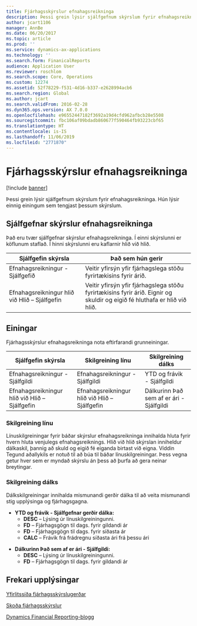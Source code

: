 ```yaml
---
title: Fjárhagsskýrslur efnahagsreikninga
description: Þessi grein lýsir sjálfgefnum skýrslum fyrir efnahagsreikninga. Hún lýsir einnig einingum sem tengjast þessum skýrslum.
author: jcart1106
manager: AnnBe
ms.date: 06/20/2017
ms.topic: article
ms.prod: ''
ms.service: dynamics-ax-applications
ms.technology: ''
ms.search.form: FinanicalReports
audience: Application User
ms.reviewer: roschlom
ms.search.scope: Core, Operations
ms.custom: 12274
ms.assetid: 52f78229-f531-4d16-b337-e2628994acb6
ms.search.region: Global
ms.author: jcart
ms.search.validFrom: 2016-02-28
ms.dyn365.ops.version: AX 7.0.0
ms.openlocfilehash: e96552447182f3692a19d4cfd962afbcb28e5508
ms.sourcegitcommit: fbc106af09bdadb860677f590464fb93223cbf65
ms.translationtype: HT
ms.contentlocale: is-IS
ms.lasthandoff: 11/06/2019
ms.locfileid: "2771870"
---
```

# <a name="balance-sheet-financial-reports"></a>Fjárhagsskýrslur efnahagsreikninga

[!include [banner](../includes/banner.md)]

Þessi grein lýsir sjálfgefnum skýrslum fyrir efnahagsreikninga. Hún lýsir einnig einingum sem tengjast þessum skýrslum. 

<a name="default-balance-sheet-reports"></a>Sjálfgefnar skýrslur efnahagsreikninga
-----------------------------

Það eru tvær sjálfgefnar skýrslur efnahagsreikninga. Í einni skýrslunni er köflunum staflað. Í hinni skýrslunni eru kaflarnir hlið við hlið.

| Sjálfgefin skýrsla                       | Það sem hún gerir                                                                                                                           |
|--------------------------------------|----------------------------------------------------------------------------------------------------------------------------------------|
| Efnahagsreikningur - Sjálfgefið              | Veitir yfirsýn yfir fjárhagslega stöðu fyrirtækisins fyrir árið.                                                                 |
| Efnahagsreikningur hlið við Hlið – Sjálfgefin | Veitir yfirsýn yfir fjárhagslega stöðu fyrirtækisins fyrir árið. Eignir og skuldir og eigið fé hluthafa er hlið við hlið. |

## <a name="building-blocks"></a>Einingar
Fjárhagsskýrslur efnahagsreikninga nota eftirfarandi grunneiningar.

| Sjálfgefin skýrsla                       | Skilgreining línu                       | Skilgreining dálks             |
|--------------------------------------|--------------------------------------|-------------------------------|
| Efnahagsreikningur - Sjálfgildi              | Efnahagsreikningur - Sjálfgildi              | YTD og frávik - Sjálfgildi    |
| Efnahagsreikningur hlið við Hlið – Sjálfgefin | Efnahagsreikningur hlið við Hlið – Sjálfgefin | Dálkurinn Það sem af er ári - Sjálfgildi |

### <a name="row-definition"></a>Skilgreining línu

Línuskilgreiningar fyrir báðar skýrslur efnahagsreikninga innihalda hluta fyrir hvern hluta venjulegs efnahagsreiknings. Hlið við hlið skýrslan inniheldur dálkaskil, þannig að skuld og eigið fé eiganda birtast við eigna. Víddin Tegund aðallykils er notuð til að búa til báðar línuskilgreiningar. Þess vegna getur hver sem er myndað skýrslu án þess að þurfa að gera neinar breytingar.

### <a name="column-definition"></a>Skilgreining dálks

Dálkskilgreiningar innihalda mismunandi gerðir dálka til að veita mismunandi stig upplýsinga og fjárhagsgagna.

-   **YTD og frávik - Sjálfgefnar gerðir dálka:**
    -   **DESC** – Lýsing úr línuskilgreiningunni.
    -   **FD** – Fjárhagsgögn til dags. fyrir gildandi ár
    -   **FD** – Fjárhagsgögn til dags. fyrir síðasta ár
    -   **CALC** – Frávik frá frádregnu síðasta ári frá þessu ári

<!-- -->

-   **Dálkurinn Það sem af er ári - Sjálfgildi:**
    -   **DESC** – Lýsing úr línuskilgreiningunni.
    -   **FD** – Fjárhagsgögn til dags. fyrir gildandi ár



<a name="additional-resources"></a>Frekari upplýsingar
--------

[Yfirlitssíða fjárhagsskýrslugerðar](financial-reporting-getting-started.md)

[Skoða fjárhagsskýrslur](view-financial-reports.md)

[Dynamics Financial Reporting-blogg](https://blogs.msdn.com/b/dynamics_financial_reporting/)



